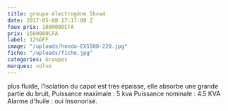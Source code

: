 ```yaml
---
title: groupe électrogène 5kva4
date: 2017-05-08 17:17:00 Z
faux prix: 1800000CFA
prix: 1500000CFA
label: 12%OFF
image: "/uploads/honda-EX5500-220.jpg"
fiche: "/uploads/fiche.jpg"
categories: Groupes
marques: volvo
---
```


 plus fluide, l’isolation du capot est très épaisse, elle absorbe une grande partie du bruit, Puissance maximale : 5 kva Puissance nominale : 4.5 KVA Alarme d'huile : oui Insonorisé.